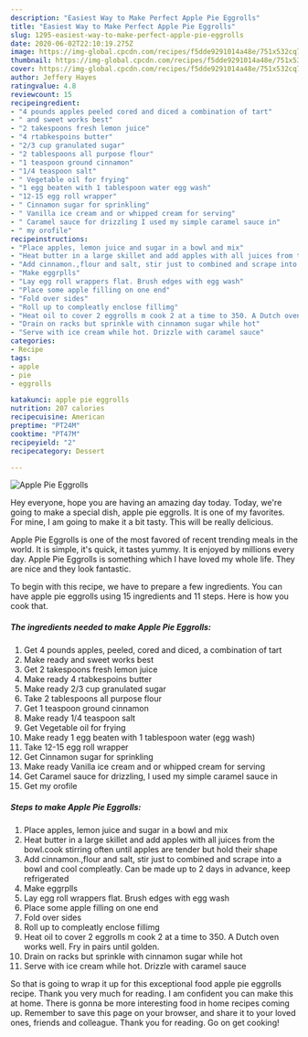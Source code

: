 ```yaml
---
description: "Easiest Way to Make Perfect Apple Pie Eggrolls"
title: "Easiest Way to Make Perfect Apple Pie Eggrolls"
slug: 1295-easiest-way-to-make-perfect-apple-pie-eggrolls
date: 2020-06-02T22:10:19.275Z
image: https://img-global.cpcdn.com/recipes/f5dde9291014a48e/751x532cq70/apple-pie-eggrolls-recipe-main-photo.jpg
thumbnail: https://img-global.cpcdn.com/recipes/f5dde9291014a48e/751x532cq70/apple-pie-eggrolls-recipe-main-photo.jpg
cover: https://img-global.cpcdn.com/recipes/f5dde9291014a48e/751x532cq70/apple-pie-eggrolls-recipe-main-photo.jpg
author: Jeffery Hayes
ratingvalue: 4.8
reviewcount: 15
recipeingredient:
- "4 pounds apples peeled cored and diced a combination of tart"
- " and sweet works best"
- "2 takespoons fresh lemon juice"
- "4 rtabkespoins butter"
- "2/3 cup granulated sugar"
- "2 tablespoons all purpose flour"
- "1 teaspoon ground cinnamon"
- "1/4 teaspoon salt"
- " Vegetable oil for frying"
- "1 egg beaten with 1 tablespoon water egg wash"
- "12-15 egg roll wrapper"
- " Cinnamon sugar for sprinkling"
- " Vanilla ice cream and or whipped cream for serving"
- " Caramel sauce for drizzling I used my simple caramel sauce in"
- " my orofile"
recipeinstructions:
- "Place apples, lemon juice and sugar in a bowl and mix"
- "Heat butter in a large skillet and add apples with all juices from the bowl.cook stirring often until apples are tender but hold their shape"
- "Add cinnamon.,flour and salt, stir just to combined and scrape into a bowl and cool compleatly. Can be made up to 2 days in advance, keep refrigerated"
- "Make eggrplls"
- "Lay egg roll wrappers flat. Brush edges with egg wash"
- "Place some apple filling on one end"
- "Fold over sides"
- "Roll up to compleatly enclose fillimg"
- "Heat oil to cover 2 eggrolls m cook 2 at a time to 350. A Dutch oven works well. Fry in pairs until golden."
- "Drain on racks but sprinkle with cinnamon sugar while hot"
- "Serve with ice cream while hot. Drizzle with caramel sauce"
categories:
- Recipe
tags:
- apple
- pie
- eggrolls

katakunci: apple pie eggrolls 
nutrition: 207 calories
recipecuisine: American
preptime: "PT24M"
cooktime: "PT47M"
recipeyield: "2"
recipecategory: Dessert

---
```



![Apple Pie Eggrolls](https://img-global.cpcdn.com/recipes/f5dde9291014a48e/751x532cq70/apple-pie-eggrolls-recipe-main-photo.jpg)

Hey everyone, hope you are having an amazing day today. Today, we're going to make a special dish, apple pie eggrolls. It is one of my favorites. For mine, I am going to make it a bit tasty. This will be really delicious.

Apple Pie Eggrolls is one of the most favored of recent trending meals in the world. It is simple, it's quick, it tastes yummy. It is enjoyed by millions every day. Apple Pie Eggrolls is something which I have loved my whole life. They are nice and they look fantastic.




To begin with this recipe, we have to prepare a few ingredients. You can have apple pie eggrolls using 15 ingredients and 11 steps. Here is how you cook that.

<!--inarticleads1-->

##### The ingredients needed to make Apple Pie Eggrolls:

1. Get 4 pounds apples, peeled, cored and diced, a combination of tart
1. Make ready  and sweet works best
1. Get 2 takespoons fresh lemon juice
1. Make ready 4 rtabkespoins butter
1. Make ready 2/3 cup granulated sugar
1. Take 2 tablespoons all purpose flour
1. Get 1 teaspoon ground cinnamon
1. Make ready 1/4 teaspoon salt
1. Get  Vegetable oil for frying
1. Make ready 1 egg beaten with 1 tablespoon water (egg wash)
1. Take 12-15 egg roll wrapper
1. Get  Cinnamon sugar for sprinkling
1. Make ready  Vanilla ice cream and or whipped cream for serving
1. Get  Caramel sauce for drizzling, I used my simple caramel sauce in
1. Get  my orofile




<!--inarticleads2-->

##### Steps to make Apple Pie Eggrolls:

1. Place apples, lemon juice and sugar in a bowl and mix
1. Heat butter in a large skillet and add apples with all juices from the bowl.cook stirring often until apples are tender but hold their shape
1. Add cinnamon.,flour and salt, stir just to combined and scrape into a bowl and cool compleatly. Can be made up to 2 days in advance, keep refrigerated
1. Make eggrplls
1. Lay egg roll wrappers flat. Brush edges with egg wash
1. Place some apple filling on one end
1. Fold over sides
1. Roll up to compleatly enclose fillimg
1. Heat oil to cover 2 eggrolls m cook 2 at a time to 350. A Dutch oven works well. Fry in pairs until golden.
1. Drain on racks but sprinkle with cinnamon sugar while hot
1. Serve with ice cream while hot. Drizzle with caramel sauce




So that is going to wrap it up for this exceptional food apple pie eggrolls recipe. Thank you very much for reading. I am confident you can make this at home. There is gonna be more interesting food in home recipes coming up. Remember to save this page on your browser, and share it to your loved ones, friends and colleague. Thank you for reading. Go on get cooking!
